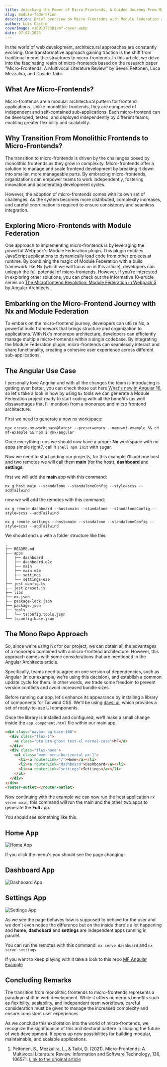 ```yaml
---
title: Unlocking the Power of Micro-Frontends, A Guided Journey From Monolith to Modular
slug: module-federation
description: Brief overview on Micro Frontedns with Module Federation and Nx Mono Repos.
author: Luis Castro
coverImage: v1691372381/mf-cover.webp
date: 07-07-2023
---
```


In the world of web development, architectural approaches are constantly evolving. One transformative approach gaining traction is the shift from traditional monolithic structures to micro-frontends. In this article, we delve into the fascinating realm of micro-frontends based on the research paper "Micro-Frontends: A Multivocal Literature Review" by Severi Peltonen, Luca Mezzalira, and Davide Taibi.

## What Are Micro-Frontends?

Micro-frontends are a modular architectural pattern for frontend applications. Unlike monolithic frontends, they are composed of independent and self-contained sub-applications. Each micro-frontend can be developed, tested, and deployed independently by different teams, enabling greater flexibility and scalability.

## Why Transition From Monolithic Frontends to Micro-Frontends?

The transition to micro-frontends is driven by the challenges posed by monolithic frontends as they grow in complexity. Micro-frontends offer a solution to manage and scale frontend development by breaking it down into smaller, more manageable parts. By embracing micro-frontends, organizations can empower teams to work independently, fostering innovation and accelerating development cycles.

However, the adoption of micro-frontends comes with its own set of challenges. As the system becomes more distributed, complexity increases, and careful coordination is required to ensure consistency and seamless integration.

## Exploring Micro-Frontends with Module Federation

One approach to implementing micro-frontends is by leveraging the powerful Webpack's Module Federation plugin. This plugin enables JavaScript applications to dynamically load code from other projects at runtime. By combining the magic of Module Federation with a build framework like Nx (which we will focus on in this article), developers can unleash the full potential of micro-frontends. However, if you're interested in exploring other solutions, you can check out the informative 10-article series on [The Microfrontend Revolution: Module Federation in Webpack 5](https://www.angulararchitects.io/en/aktuelles/the-microfrontend-revolution-module-federation-in-webpack-5/) by Angular Architects.

## Embarking on the Micro-Frontend Journey with Nx and Module Federation

To embark on the micro-frontend journey, developers can utilize Nx, a powerful build framework that brings structure and organization to applications. With Nx's monorepo architecture, developers can efficiently manage multiple micro-frontends within a single codebase. By integrating the Module Federation plugin, micro-frontends can seamlessly interact and share functionality, creating a cohesive user experience across different sub-applications.

## The Angular Use Case

I personally love Angular and with all the changes the team is introducing is getting even better, you can check those out here [What's new in Angular 16](https://dev.to/this-is-angular/whats-new-in-angular-16-375b), so let's take a look in how by using `Nx` tools we can generate a Module Federation project ready to start coding with all the benefits (as well dissavantages that i'll mention) from a monorepo and micro frontend architecture.

First we need to generate a new nx workspace:

```shell
npx create-nx-workspace@latest --preset=empty --name=mf-example && cd mf-example && npm i @nx/angular
```

Once everything runs we should now have a proper **Nx** workspace with no apps simple right?, call it `shell npm init` with sugar.

Now we need to start adding our projects, for this example i'll add one host and two remotes we will call them **main** (for the host), **dashboard** and **settings**.

first we will add the **main** app with this command:

```shell
nx g host main --standalone --standaloneConfig --style=scss --addTailwind
```

now we will add the remotes with this command:

```shell
nx g remote dashboard --host=main --standalone --standaloneConfig --style=scss --addTailwind
```

```shell
nx g remote settings --host=main --standalone --standaloneConfig --style=scss --addTailwind
```

We should end up with a folder structure like this:

```shell
.
├── README.md
├── apps
│   ├── dashboard
│   ├── dashboard-e2e
│   ├── main
│   ├── main-e2e
│   ├── settings
│   └── settings-e2e
├── jest.config.ts
├── jest.preset.js
├── libs
├── nx.json
├── package-lock.json
├── package.json
├── tools
│   └── tsconfig.tools.json
└── tsconfig.base.json
```

## The Mono Repo Approach

So, since we're using Nx for our project, we can obtain all the advantages of a monorepo combined with a micro-frontend architecture. However, this approach comes with some considerations that are mentioned in the Angular Architects article.

Specifically, teams need to agree on one version of dependencies, such as Angular (in our example, we're using this decision), and establish a common update cycle for them. In other words, we trade some freedom to prevent version conflicts and avoid increased bundle sizes.

Before running our app, let's enhance its appearance by installing a library of components for Tailwind CSS. We'll be using [daysi ui](https://daisyui.com/), which provides a set of ready-to-use UI components.

Once the library is installed and configured, we'll make a small change inside the `app.component.html` file within our main app.

```html
<div class="navbar bg-base-100">
  <div class="flex-1">
    <a class="btn btn-ghost text-xl normal-case">MF</a>
  </div>
  <div class="flex-none">
    <ul class="menu menu-horizontal px-1">
      <li><a routerLink="/">Home</a></li>
      <li><a routerLink="dashboard">Dashboard</a></li>
      <li><a routerLink="settings">Settings</a></li>
    </ul>
  </div>
</div>
<router-outlet></router-outlet>
```

Now continuing with the example we can now run the host application `nx serve main`, this command will run the main and the other two apps to generate the **Full** app.

You should see something like this.

## Home App

![Home App](https://dev-to-uploads.s3.amazonaws.com/uploads/articles/fv2dpvg2isgx0vm0jita.png)

If you click the menu's you should see the page changing:

## Dashboard App

![Dashboard App](https://dev-to-uploads.s3.amazonaws.com/uploads/articles/640358vp61ymlso2sd05.png)

## Settings App

![Settings App](https://dev-to-uploads.s3.amazonaws.com/uploads/articles/238k4mo1b9o9oia3sdj8.png)

As we see the page behaves how is supposed to behave for the user and we don't even notice the difference but on the inside there's a lot happening and **home**, **dashobard** and **settings** are independent apps running in paralel.

You can run the remotes with this command:
`nx serve dashboard` and `nx serve settings`

If you want to keep playing with it take a look to this repo [MF Angular Example](https://github.com/luishcastroc/mf-angular-ex)

## Concluding Remarks

The transition from monolithic frontends to micro-frontends represents a paradigm shift in web development. While it offers numerous benefits such as flexibility, scalability, and independent team workflows, careful consideration must be given to manage the increased complexity and ensure consistent user experiences.

As we conclude this exploration into the world of micro-frontends, we recognize the significance of this architectural pattern in shaping the future of web development. It opens up new possibilities for building modular, maintainable, and scalable applications.

1. Peltonen, S., Mezzalira, L., & Taibi, D. (2021). Micro-Frontends: A Multivocal Literature Review. Information and Software Technology, 136, 106571. [Link to the original article](https://www.sciencedirect.com/science/article/pii/S0950584921000549)
